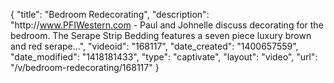 {
    "title": "Bedroom Redecorating",
    "description": "http:\/\/www.PFIWestern.com - Paul and Johnelle discuss decorating for the bedroom. The Serape Strip Bedding features a seven piece luxury brown and red serape...",
    "videoid": "168117",
    "date_created": "1400657559",
    "date_modified": "1418181433",
    "type": "captivate",
    "layout": "video",
    "url": "\/v\/bedroom-redecorating\/168117"
}